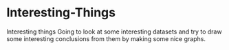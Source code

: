 # Interesting-Things
Interesting things
Going to look at some interesting datasets and try to draw some interesting conclusions from them by making some nice graphs. 
